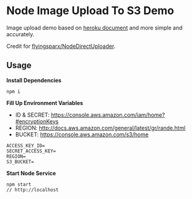 # Node Image Upload To S3 Demo

Image upload demo based on [heroku document](https://devcenter.heroku.com/articles/s3-upload-node) and more simple and accurately.

Credit for [flyingsparx/NodeDirectUploader](https://github.com/flyingsparx/NodeDirectUploader).

## Usage

**Install Dependencies**

```
npm i
```

**Fill Up Environment Variables**

* ID & SECRET: https://console.aws.amazon.com/iam/home?#encryptionKeys
* REGION: http://docs.aws.amazon.com/general/latest/gr/rande.html
* BUCKET: https://console.aws.amazon.com/s3/home

```
ACCESS_KEY_ID=
SECRET_ACCESS_KEY=
REGION=
S3_BUCKET=
```

**Start Node Service**

```
npm start
// http://localhost
```
